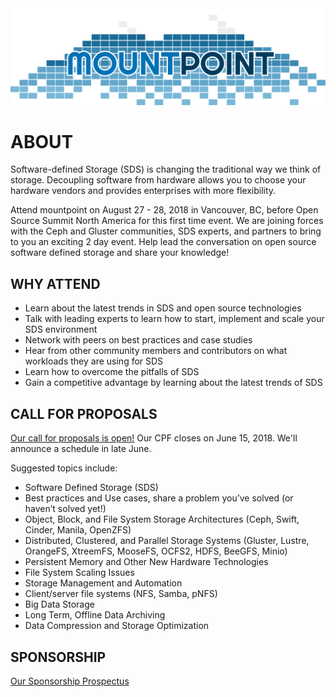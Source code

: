 <link rel="stylesheet" href="style.css">

<img src="images/logo.svg" id="logo" alt="Mountpoint" />

# ABOUT
Software-defined Storage (SDS) is changing the traditional way we think of storage. Decoupling software from hardware allows you to choose your hardware vendors and provides enterprises with more flexibility. 

Attend mountpoint on August 27 - 28, 2018 in Vancouver, BC, before Open Source Summit North America for this first time event. We are joining forces with the Ceph and Gluster communities, SDS experts, and partners to bring to you an exciting 2 day event. Help lead the conversation on open source software defined storage and share your knowledge! 

## WHY ATTEND
- Learn about the latest trends in SDS and open source technologies
- Talk with leading experts to learn how to start, implement and scale your SDS environment
- Network with peers on best practices and case studies 
- Hear from other community members and contributors on what workloads they are using for SDS
- Learn how to overcome the pitfalls of SDS 
- Gain a competitive advantage by learning about the latest trends of SDS 

## CALL FOR PROPOSALS 
[Our call for proposals is open!](https://goo.gl/wKNQLF)
Our CPF closes on June 15, 2018. We'll announce a schedule in late June. 

Suggested topics include:
- Software Defined Storage (SDS)
- Best practices and Use cases, share a problem you’ve solved (or haven’t solved yet!)
- Object, Block, and File System Storage Architectures (Ceph, Swift, Cinder, Manila, OpenZFS)
- Distributed, Clustered, and Parallel Storage Systems (Gluster, Lustre, OrangeFS, XtreemFS, MooseFS, OCFS2, HDFS, BeeGFS, Minio)
- Persistent Memory and Other New Hardware Technologies
- File System Scaling Issues
- Storage Management and Automation
- Client/server file systems (NFS, Samba, pNFS)
- Big Data Storage
- Long Term, Offline Data Archiving
- Data Compression and Storage Optimization

## SPONSORSHIP
[Our Sponsorship Prospectus](/sponsor)

